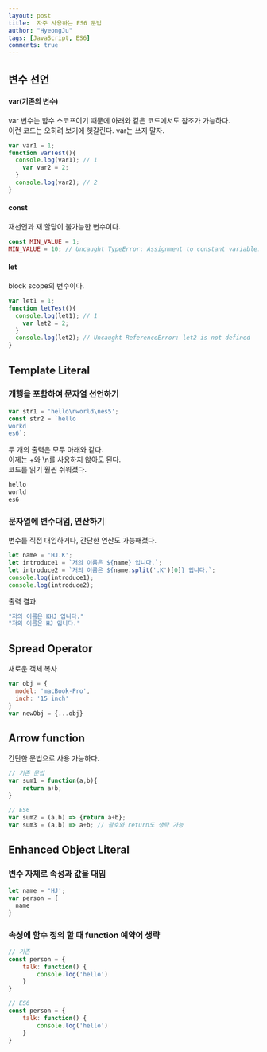 ```yaml
---
layout: post
title:  자주 사용하는 ES6 문법
author: "HyeongJu"
tags: [JavaScript, ES6]
comments: true
---
```


## 변수 선언

#### var(기존의 변수)
var 변수는 함수 스코프이기 때문에 아래와 같은 코드에서도 참조가 가능하다.  
이런 코드는 오히려 보기에 헷갈린다.
var는 쓰지 말자.
```javascript
var var1 = 1;
function varTest(){
  console.log(var1); // 1
    var var2 = 2;
  }
  console.log(var2); // 2
}
```
#### const
재선언과 재 할당이 불가능한 변수이다.

```javascript
const MIN_VALUE = 1;
MIN_VALUE = 10; // Uncaught TypeError: Assignment to constant variable.
```

#### let
block scope의 변수이다.

```javascript
var let1 = 1;
function letTest(){
  console.log(let1); // 1
    var let2 = 2;
  }
  console.log(let2); // Uncaught ReferenceError: let2 is not defined
}
```
  
## Template Literal

### 개행을 포함하여 문자열 선언하기

```javascript
var str1 = 'hello\nworld\nes5';
const str2 = `hello
workd
es6`;
```
두 개의 출력은 모두 아래와 같다.  
이제는 +와 \n를 사용하지 않아도 된다.  
코드를 읽기 훨씬 쉬워졌다.  

```javascript
hello
world
es6
```
    
    
### 문자열에 변수대입, 연산하기

변수를 직접 대입하거나, 간단한 연산도 가능해졌다.

```javascript
let name = 'HJ.K';
let introduce1 = `저의 이름은 ${name} 입니다.`;
let introduce2 = `저의 이름은 ${name.split('.K')[0]} 입니다.`;
console.log(introduce1);
console.log(introduce2);
```
출력 결과
```javascript
"저의 이름은 KHJ 입니다."
"저의 이름은 HJ 입니다."
```


## Spread Operator
새로운 객체 복사
```javascript
var obj = {
  model: 'macBook-Pro',
  inch: '15 inch'
}
var newObj = {...obj}
```

## Arrow function

간단한 문법으로 사용 가능하다.

``` javascript
// 기존 문법
var sum1 = function(a,b){
	return a+b;
}

// ES6
var sum2 = (a,b) => {return a+b};
var sum3 = (a,b) => a+b; // 괄호와 return도 생략 가능
```

## Enhanced Object Literal

### 변수 자체로 속성과 값을 대입
```javascript
let name = 'HJ';
var person = {
  name
}
```



### 속성에 함수 정의 할 때 function 예약어 생략

```javascript
// 기존
const person = {
	talk: function() {
		console.log('hello')
	}
}

// ES6
const person = {
	talk: function() {
		console.log('hello')
	}
}
```




